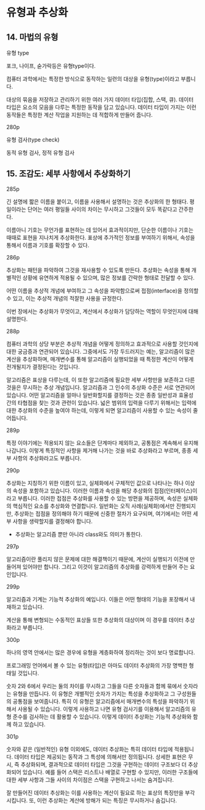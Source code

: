 # 유형과 추상화

## 14. 마법의 유형

유형 type

포크, 나이프, 숟가락등은 유형type이다.

컴퓨터 과학에서는 특정한 방식으로 동작하는 일련의 대상을 유형(type)이라고 부릅니다.

대상의 묶음을 저장하고 관리하기 위한 여러 가지 데이터 타입(집합, 스택, 큐). 데이터 타입은 요소의 모음을 다루는 특정한 동작을 담고 있습니다. 데이터 타입이 가지는 이런 동작들은 특정한 계산 작업을 지원하는 데 적합하게 만들어 줍니다.

280p

유형 검사(type check)

동적 유형 검사, 정적 유형 검사

## 15. 조감도: 세부 사항에서 추상화하기

285p

긴 설명에 짧은 이름을 붙이고, 이름을 사용해서 설명하는 것은 추상화의 한 형태다.
평일이라는 단어는 여러 평일들 사이의 차이는 무시하고 그것들이 모두 똑같다고 간주한다.

이름아니 기호는 무언가를 표현하는 데 있어서 효과적이지만, 단순한 이름이나 기호는 때때로 표현을 지나치게 추상화한다. 표상에 추가적인 정보를 부여하기 위해서, 속성을 통해서 이름과 기호를 확장할 수 있다.

286p

추상화는 패턴을 파악하여 그것을 재사용할 수 있도록 만든다. 추상화는 속성을 통해 개별적인 상황에 유연하게 적용될 수 있으며, 많은 정보를 간략한 형태로 전달할 수 있다.

어떤 이름을 추상적 개념에 부여하고 그 속성을 파악함으로써 접점(interface)을 정의할 수 있고, 이는 추상적 개념의 적잘한 사용을 규정한다.

이번 장에서는 추상화가 무엇이고, 계산에서 추상화가 담당하는 역할이 무엇인지에 대해 설명한다.

288p

컴퓨터 과학의 상당 부분은 추상적 개념을 어떻게 정의하고 효과적으로 사용할 것인지에 대한 궁금증과 연관되어 있습니다. 그중에서도 가장 두드러지는 예는, 알고리즘이 많은 계산을 추상화하며, 매개변수를 통해 알고리즘이 실행되었을 때 특정한 계산이 어떻게 전개될지가 결정된다는 것입니다.

알고리즘은 표상을 다루는데, 이 또한 알고리즘에 필요한 세부 사항만을 보존하고 다른 것을은 무시하는 추상 개념입니다. 알고리즘과 그 인수의 추상화 수준은 서로 연관되어 있습니다. 어떤 알고리즘을 얼마나 일반화할지를 결정하는 것은 종종 일반성과 효율성 간의 타협점을 찾는 것과 관련이 있습니다. 넓은 범위의 입력을 다루기 위해서는 입력에 대한 추상화의 수준을 높여야 하는데, 이렇게 되면 알고리즘이 사용할 수 있는 속성이 줄어듭니다.

289p

특정 이야기에는 적용되지 않는 요소들은 단계마다 제외하고, 공통점은 계속해서 유지해 나갑니다. 이렇게 특징적인 사항을 제거해 나가는 것을 바로 추상화라고 부르며, 종종 세부 사항의 추상화라고도 부릅니다.

290p

추상화는 지칭하기 위한 이름이 있고, 실체화에서 구체적인 값으로 나타나는 하나 이상의 속성을 포함하고 있습니다. 이러한 이름과 속성을 해당 추상화의 접점(인터페이스)이라고 부릅니다. 이러한 접점은 추상화를 사용할 수 있는 방편을 제공하며, 속성은 실체화의 핵심적인 요소를 추상화와 연결합니다. 일반화는 오직 사례(실체화)에서만 진행되지만, 추상화는 접점을 정의해야 하기 때문에 신중한 절차가 요구되며, 여기에서는 어떤 세부 사항을 생략할지를 결정해야 합니다.

- 추상화는 알고리즘 뿐만 아니라 class와도 의미가 통한다.

297p

알고리즘이란 풀리지 않은 문제에 대한 해결책이기 때문에, 계산이 실행되기 이전에 만들어져 있어야만 합니다. 그리고 이것이 알고리즘의 추상화를 강력하게 만들어 주는 요인입니다.

299p

알고리즘과 기계는 기능척 추상화의 예입니다. 이들은 어떤 형태의 기능을 포장해서 내재하고 있습니다.

계산을 통해 변형되는 수동적인 표상들 또한 추상화의 대상이며 이 경우를 데이터 추상화라고 부릅니다.

300p

하나의 영역 안에서는 많은 경우에 유형을 계층화하여 정리하는 것이 보다 명료합니다.

프로그래밍 언어에서 볼 수 있는 유형(타입)은 아마도 데이터 추상화의 가장 명백한 형태일 것입니다.

숫자 2와 6에서 우리는 둘의 차이를 무시하고 그들을 다른 숫자들과 함께 묶에서 숫자라는 유형을 만듭니다. 이 유형은 개별적인 숫자가 가지는 특성을 추상화하고 그 구성원들의 공통점을 보여줍니다. 특히 이 유형은 알고리즘에서 매개변수의 특성을 파악하기 위해서 사용될 수 있습니다. 이렇게 사용하고 나면 유형 검사기를 이용해서 알고리즘의 유형 준수를 검사하는 데 활용할 수 있습니다. 이렇게 데이터 추상화는 기능적 추상화와 함께 하고 있습니다.

301p

숫자와 같은 (일반적인) 유형 이외에도, 데이터 추상화는 특히 데이터 타입에 적용됩니다. 데이터 타입은 제공되는 동작과 그 특성에 의해서만 정의됩니다. 상세한 표현은 무시, 즉 추상화되며, 결과적으로 데이터 타입은 그것을 구현하는 데이터 구조보다 더 추상화되어 있습니다. 예를 들어 스택은 리스트나 배열로 구현할 수 있지만, 이러한 구조들에 대한 세부 사항과 그들 사이의 차이점은 스택을 구현하고 나서는 숨겨집니다.

잘 만들어진 데이터 추상화는 이를 사용하는 계산이 필요로 하는 표상의 특징만을 부각시킵니다. 또, 이런 추상화는 계산에 방해가 되는 특징은 무시하거나 숨깁니다.
